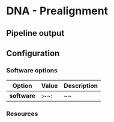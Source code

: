 # DNA - Prealignment

## Pipeline output

## Configuration

### Software options
|Option| Value| Description|
|---|---|---|
|**software** | :~~: | ~~ |
### Resources
